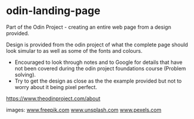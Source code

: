 # odin-landing-page
Part of the Odin Project - creating an entire web page from a design provided.

Design is provided from the odin project of what the complete page should look simular to as well as some of the fonts and colours.
- Encouraged to look through notes and to Google for details that have not been covered during the odin project foundations course (Problem solving).
- Try to get the design as close as the the example provided but not to worry about it being pixel perfect.

https://www.theodinproject.com/about

images:
www.freepik.com
www.unsplash.com
www.pexels.com
